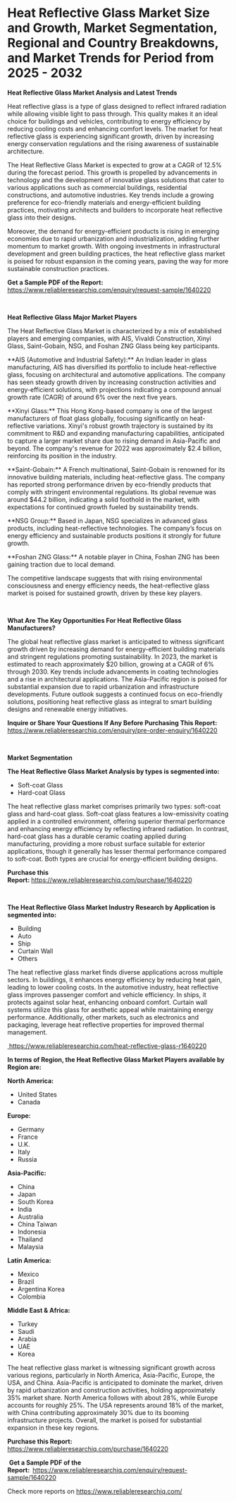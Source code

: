 <p><h1>Heat Reflective Glass Market Size and Growth, Market Segmentation, Regional and Country Breakdowns, and Market Trends for Period from 2025 -  2032</h1></p><p><strong>Heat Reflective Glass Market Analysis and Latest Trends</strong></p>
<p><p>Heat reflective glass is a type of glass designed to reflect infrared radiation while allowing visible light to pass through. This quality makes it an ideal choice for buildings and vehicles, contributing to energy efficiency by reducing cooling costs and enhancing comfort levels. The market for heat reflective glass is experiencing significant growth, driven by increasing energy conservation regulations and the rising awareness of sustainable architecture.</p><p>The Heat Reflective Glass Market is expected to grow at a CAGR of 12.5% during the forecast period. This growth is propelled by advancements in technology and the development of innovative glass solutions that cater to various applications such as commercial buildings, residential constructions, and automotive industries. Key trends include a growing preference for eco-friendly materials and energy-efficient building practices, motivating architects and builders to incorporate heat reflective glass into their designs.</p><p>Moreover, the demand for energy-efficient products is rising in emerging economies due to rapid urbanization and industrialization, adding further momentum to market growth. With ongoing investments in infrastructural development and green building practices, the heat reflective glass market is poised for robust expansion in the coming years, paving the way for more sustainable construction practices.</p></p>
<p><strong>Get a Sample PDF of the Report:&nbsp;</strong> <a href="https://www.reliableresearchiq.com/enquiry/request-sample/1640220?utm_campaign=3080&utm_medium=2&utm_source=Github&utm_content=ia&utm_term=05032025&utm_id=heat-reflective-glass">https://www.reliableresearchiq.com/enquiry/request-sample/1640220</a></p>
<p>&nbsp;</p>
<p><strong>Heat Reflective Glass Major Market Players</strong></p>
<p><p>The Heat Reflective Glass Market is characterized by a mix of established players and emerging companies, with AIS, Vivaldi Construction, Xinyi Glass, Saint-Gobain, NSG, and Foshan ZNG Glass being key participants. </p><p>**AIS (Automotive and Industrial Safety):** An Indian leader in glass manufacturing, AIS has diversified its portfolio to include heat-reflective glass, focusing on architectural and automotive applications. The company has seen steady growth driven by increasing construction activities and energy-efficient solutions, with projections indicating a compound annual growth rate (CAGR) of around 6% over the next five years.</p><p>**Xinyi Glass:** This Hong Kong-based company is one of the largest manufacturers of float glass globally, focusing significantly on heat-reflective variations. Xinyi's robust growth trajectory is sustained by its commitment to R&D and expanding manufacturing capabilities, anticipated to capture a larger market share due to rising demand in Asia-Pacific and beyond. The company's revenue for 2022 was approximately $2.4 billion, reinforcing its position in the industry.</p><p>**Saint-Gobain:** A French multinational, Saint-Gobain is renowned for its innovative building materials, including heat-reflective glass. The company has reported strong performance driven by eco-friendly products that comply with stringent environmental regulations. Its global revenue was around $44.2 billion, indicating a solid foothold in the market, with expectations for continued growth fueled by sustainability trends.</p><p>**NSG Group:** Based in Japan, NSG specializes in advanced glass products, including heat-reflective technologies. The company’s focus on energy efficiency and sustainable products positions it strongly for future growth. </p><p>**Foshan ZNG Glass:** A notable player in China, Foshan ZNG has been gaining traction due to local demand. </p><p>The competitive landscape suggests that with rising environmental consciousness and energy efficiency needs, the heat-reflective glass market is poised for sustained growth, driven by these key players.</p></p>
<p>&nbsp;</p>
<p><strong>What Are The Key Opportunities For Heat Reflective Glass Manufacturers?</strong></p>
<p><p>The global heat reflective glass market is anticipated to witness significant growth driven by increasing demand for energy-efficient building materials and stringent regulations promoting sustainability. In 2023, the market is estimated to reach approximately $20 billion, growing at a CAGR of 6% through 2030. Key trends include advancements in coating technologies and a rise in architectural applications. The Asia-Pacific region is poised for substantial expansion due to rapid urbanization and infrastructure developments. Future outlook suggests a continued focus on eco-friendly solutions, positioning heat reflective glass as integral to smart building designs and renewable energy initiatives.</p></p>
<p><strong>Inquire or Share Your Questions If Any Before Purchasing This Report:</strong> <a href="https://www.reliableresearchiq.com/enquiry/pre-order-enquiry/1640220?utm_campaign=3080&utm_medium=2&utm_source=Github&utm_content=ia&utm_term=05032025&utm_id=heat-reflective-glass">https://www.reliableresearchiq.com/enquiry/pre-order-enquiry/1640220</a></p>
<p>&nbsp;</p>
<p><strong>Market Segmentation</strong></p>
<p><strong>The Heat Reflective Glass Market Analysis by types is segmented into:</strong></p>
<p><ul><li>Soft-coat Glass</li><li>Hard-coat Glass</li></ul></p>
<p><p>The heat reflective glass market comprises primarily two types: soft-coat glass and hard-coat glass. Soft-coat glass features a low-emissivity coating applied in a controlled environment, offering superior thermal performance and enhancing energy efficiency by reflecting infrared radiation. In contrast, hard-coat glass has a durable ceramic coating applied during manufacturing, providing a more robust surface suitable for exterior applications, though it generally has lesser thermal performance compared to soft-coat. Both types are crucial for energy-efficient building designs.</p></p>
<p><strong>Purchase this Report:&nbsp;</strong><a href="https://www.reliableresearchiq.com/purchase/1640220?utm_campaign=3080&utm_medium=2&utm_source=Github&utm_content=ia&utm_term=05032025&utm_id=heat-reflective-glass">https://www.reliableresearchiq.com/purchase/1640220</a></p>
<p>&nbsp;</p>
<p><strong>The Heat Reflective Glass Market Industry Research by Application is segmented into:</strong></p>
<p><ul><li>Building</li><li>Auto</li><li>Ship</li><li>Curtain Wall</li><li>Others</li></ul></p>
<p><p>The heat reflective glass market finds diverse applications across multiple sectors. In buildings, it enhances energy efficiency by reducing heat gain, leading to lower cooling costs. In the automotive industry, heat reflective glass improves passenger comfort and vehicle efficiency. In ships, it protects against solar heat, enhancing onboard comfort. Curtain wall systems utilize this glass for aesthetic appeal while maintaining energy performance. Additionally, other markets, such as electronics and packaging, leverage heat reflective properties for improved thermal management.</p></p>
<p><a href="https://www.reliableresearchiq.com/heat-reflective-glass-r1640220?utm_campaign=3080&utm_medium=2&utm_source=Github&utm_content=ia&utm_term=05032025&utm_id=heat-reflective-glass">&nbsp;https://www.reliableresearchiq.com/heat-reflective-glass-r1640220</a></p>
<p><strong>In terms of Region, the Heat Reflective Glass Market Players available by Region are:</strong></p>
<p>
    <p> <strong> North America: </strong>
        <ul>
            <li>United States</li>
            <li>Canada</li>
        </ul>
        </p> 
    <p> <strong> Europe: </strong>
        <ul>
            <li>Germany</li>
            <li>France</li>
            <li>U.K.</li>
            <li>Italy</li>
            <li>Russia</li>
        </ul>
        </p> 
    <p> <strong> Asia-Pacific: </strong>
        <ul>
            <li>China</li>
            <li>Japan</li>
            <li>South Korea</li>
            <li>India</li>
            <li>Australia</li>
            <li>China Taiwan</li>
            <li>Indonesia</li>
            <li>Thailand</li>
            <li>Malaysia</li>
        </ul>
        </p> 
    <p> <strong> Latin America: </strong>
        <ul>
            <li>Mexico</li>
            <li>Brazil</li>
            <li>Argentina Korea</li>
            <li>Colombia</li>
        </ul>
        </p> 
    <p> <strong> Middle East & Africa: </strong>
        <ul>
            <li>Turkey</li>
            <li>Saudi</li>
            <li>Arabia</li>
            <li>UAE</li>
            <li>Korea</li>
        </ul>
    </p>
    </p>
<p><p>The heat reflective glass market is witnessing significant growth across various regions, particularly in North America, Asia-Pacific, Europe, the USA, and China. Asia-Pacific is anticipated to dominate the market, driven by rapid urbanization and construction activities, holding approximately 35% market share. North America follows with about 28%, while Europe accounts for roughly 25%. The USA represents around 18% of the market, with China contributing approximately 30% due to its booming infrastructure projects. Overall, the market is poised for substantial expansion in these key regions.</p></p>
<p><strong>Purchase this Report: </strong><a href="https://www.reliableresearchiq.com/purchase/1640220?utm_campaign=3080&utm_medium=2&utm_source=Github&utm_content=ia&utm_term=05032025&utm_id=heat-reflective-glass">https://www.reliableresearchiq.com/purchase/1640220</a></p>
<p>&nbsp;<strong>Get a Sample PDF of the Report:&nbsp;&nbsp;</strong><a href="https://www.reliableresearchiq.com/enquiry/request-sample/1640220?utm_campaign=3080&utm_medium=2&utm_source=Github&utm_content=ia&utm_term=05032025&utm_id=heat-reflective-glass">https://www.reliableresearchiq.com/enquiry/request-sample/1640220</a></p>
<p><strong></strong></p>
<p>Check more reports on <a href="https://www.reliableresearchiq.com/?utm_campaign=3080&utm_medium=2&utm_source=Github&utm_content=ia&utm_term=05032025&utm_id=heat-reflective-glass">https://www.reliableresearchiq.com/</a></p>